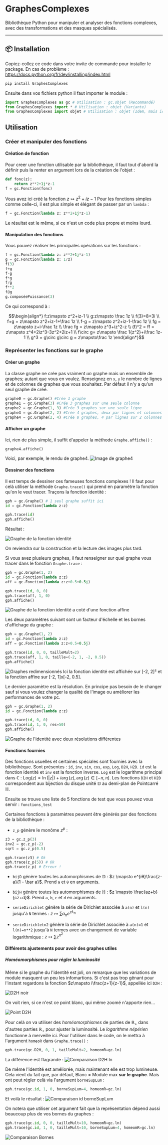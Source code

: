 # GraphesComplexes

Bibliothèque Python pour manipuler et analyser des fonctions complexes, avec des transformations et des masques spécialisés.

---

## 📦 Installation

Copiez-collez ce code dans votre invite de commande pour installer le package. En cas de problème : https://docs.python.org/fr/dev/installing/index.html

```bash
pip install GraphesComplexes
```

Ensuite dans vos fichiers python il faut importer le module :
```python
import GraphesComplexes as gc # Utilisation : gc.objet (Recommandé)
from GraphesComplexes import * # Utilisation : objet (Variante)
from GraphesComplexes import objet # Utilisation : objet (Idem, mais ici vous ne pouvez utiliser que 'objet')
```

## Utilisation
### Créer et manipuler des fonctions
#### Création de fonction
Pour creer une fonction utilisable par la bibliothèque, il faut tout d'abord la définir puis la renter en argument lors de la création de l'objet :
```python
def fonc(z):
    return z**2+1j*z-1
f = gc.Fonction(fonc)
```
Vous avez ici créé la fonction $z\mapsto z^2+iz-1$
Pour les fonctions simples comme celle-ci, il est plus simple et élégant de passer par un ```lambda``` :
```python
f = gc.Fonction(lambda z: z**2+1j*z-1)
```
Le résultat est le même, si ce n'est un code plus propre et moins lourd.
#### Manipulation des fonctions
Vous pouvez réaliser les principales opérations sur les fonctions :
```python
f = gc.Fonction(lambda z: z**2+1j*z-1)
g = gc.Fonction(lambda z: 1/z)
f(3)
f+g
f-g
f*g
f/g
f**2
f@g
g.composéePuissance(3)
```
Ce qui correspond à :
```math
\begin{align*}
f:z\mapsto z^2+iz-1 \\
g:z\mapsto \frac 1z \\
f(3)=8+3i \\
f+g = z\mapsto z^2+iz-1+\frac 1z \\
f-g = z\mapsto z^2+iz-1-\frac 1z \\
fg = z\mapsto z+i-\frac 1z \\
\frac fg = z\mapsto z^3+iz^2-z \\
(f)^2 = ff = z\mapsto z^4+2iz^3-3z^2+2iz+1 \\
f\circ g= z\mapsto \frac 1{z^2}+i\frac 1z-1 \\
g^3 = g\circ g\circ g = z\mapsto\frac 1z
\end{align*}
```

### Représenter les fonctions sur le graphe
#### Créer un graphe
La classe graphe ne crée pas vraiment *un* graphe mais un ensemble de graphes; autant que vous en voulez. Renseignez en ```x```, ```y``` le nombre de lignes et de colonnes de graphes que vous souhaitez. Par défaut il n'y a qu'un seul graphe de créé.
```python
graphe0 = gc.Graphe() #Crée 1 graphe
graphe1 = gc.Graphe(3) #Crée 3 graphes sur une seule colonne
graphe2 = gc.Graphe(1, 3) #Crée 3 graphes sur une seule ligne
graphe3 = gc.Graphe(2, 2) #Crée 4 graphes, deux par lignes et colonnes
graphe4 = gc.Graphe(2, 4) #Crée 8 graphes, 4 par lignes sur 2 colonnes
```
#### Afficher un graphe
Ici, rien de plus simple, il suffit d'appeler la méthode ```Graphe.affiche()``` :
```python
graphe4.affiche()
```
Voici, par exemple, le rendu de graphe4.
![Image de graphe4](readme_files/graphe4.png)

#### Dessiner des fonctions
Il est temps de dessiner ces fameuses fonctions complexes ! Il faut pour celà utiliser la méthode ```Graphe.trace()``` qui prend en paramètre la fonction qu'on le veut tracer.
Traçons la fonction identité :
```python
gph = gc.Graphe() # 1 seul graphe suffit ici
id = gc.Fonction(lambda z:z)

gph.trace(id)
gph.affiche()
```
Résultat :

![Graphe de la fonction identité](readme_files/graphe_id.png)

On reviendra sur la construction et la lecture des images plus tard.

Si vous avez plusieurs graphes, il faut renseigner sur quel graphe vous tracer dans le fonction ```Graphe.trace``` :
```python
gph = gc.Graphe(1, 2)
id = gc.Fonction(lambda z:z)
aff = gc.Fonction(lambda z:z+0.5+0.5j)

gph.trace(id, 0, 0)
gph.trace(aff, 1, 0)
gph.affiche()
```
![Graphe de la fonction identité a coté d'une fonction affine](readme_files/id&aff.png)

Les deux paramètres suivant sont un facteur d'échelle et les bornes d'affichage du graphe :
```python
gph = gc.Graphe(1, 2)
id = gc.Fonction(lambda z:z)
aff = gc.Fonction(lambda z:z+0.5+0.5j)

gph.trace(id, 0, 0, tailleMult=2)
gph.trace(aff, 1, 0, taille=(-2, 1, -2, 0.5))
gph.affiche()
```
![Graphes redimensionnés](readme_files/tailleGraphe.png)
Ici la fonction identité est affichée sur [-2, 2]² et la fonction affine sur [-2, 1]x[-2, 0.5].

Le dernier paramètre est la résolution. En principe pas besoin de le changer sauf si vous voulez changer la qualité de l'image ou améliorer les performances de votre pc.
```python
gph = gc.Graphe(1, 2)
id = gc.Fonction(lambda z:z)

gph.trace(id, 0, 0)
gph.trace(id, 1, 0, res=50)
gph.affiche()
```

![Graphe de l'identité avec deux résolutions différentes](readme_files/res.png)

#### Fonctions fournies
Des fonctions usuelles et certaines spéciales sont fournies avec la bibliothèque.
Sont présentes : ```id```, ```inv```, ```sin```, ```cos```, ```exp```, ```Log```, ```D2H```, ```H2D```.
```id``` est la fonction identité et ```inv``` est la fonction inverse.
```Log``` est le logarithme principal dans $\mathbb C$ : $\text{Log}(z) = \ln(|z|)+i\arg(z), \arg(z)\in[-\pi, \pi)$.
Les fonctions ```D2H``` et ```H2D``` correspondent aux bijection du disque unité $\mathbb D$ au demi-plan de Pointcarré $\mathbb H$.

Ensuite se trouve une liste de 5 fonctions de test que vous pouvez vous servir : ```fonctions_test```

Certaines fonctions à paramètres peuvent être générés par des fonctions de la bibliothèque :
- ```z_p``` génère le monôme $z^p$ :
```python
z3 = gc.z_p(3)
inv2 = gc.z_p(-2)
sqrt = gc.z_p(0.5)

gph.trace(z3) # Ok
gph.trace(z_p(5)) # Ok
gph.trace(z_p) # Erreur !
```

- ```bijD``` génère toutes les automorphismes de $\mathbb D$ : $z \mapsto e^{iθ}\frac{z-a}{1 - \bar a}$. Prend ```a``` et ```θ``` en arguments.

- ```bijH``` génère toutes les automorphismes de $\mathbb H$ : $z \mapsto \frac{az+b}{cz+d}$. Prend ```a```, ```b```, ```c``` et ```d``` en arguments.

- ```serieDirichlet``` génère la série de Dirichlet associée à ```a(n)``` et ```l(n)``` jusqu'à ```N``` termes : $z\mapsto \sum a_ne^{z\lambda_n}$

- ```serieDirichletn2``` génère la série de Dirichlet associée à ```a(n)=1``` et ```l(n)=n**2``` jusqu'à ```N``` termes avec un changement de variable logarithmique : $z\mapsto \sum z^{n^2}$

#### Différents ajustements pour avoir des graphes utiles
##### Homéomorphismes pour régler la luminosité
Même si le graphe du l'identité est joli, on remarque que les variations de module masquent un peu les infomartions. Si c'est pas trop gênant pour l'instant regardons la fonction $z\mapsto i\frac{z+1}{z-1}$, appellée ici ```D2H``` :

![D2H noir](image.png)

On voit rien, si ce n'est ce point blanc, qui même zoomé n'apporte rien...

![Point D2H](image-1.png)

Pour celà on va utiliser des *homéomorphismes* de parties de $\mathbb R_+$ dans d'autres parties $\mathbb R_+$ pour ajuster la luminosité.
Le *logarithme népérien* fonctionne à merveille ici. Pour l'utiliser dans le code, on le mettra à l'argument ```homeoR``` dans ```Graphe.trace()``` :
```python
gph.trace(gc.D2H, 0, 1, tailleMult=2, homeomR=gc.ln)
```
La différence est flagrande :
![Comparaison D2H ln](image-2.png)

De même l'identité est améliorée, mais maintenant elle est trop lumineuse. Cela vient du fait que, par défaut, Blanc = Module max **sur le graphe**. Mais ont peut régler celà via l'argument ```borneSupLum``` :
```python
gph.trace(gc.id, 1, 0, borneSupLum=4, homeomR=gc.ln)
```

Et voilà le résultat :
![Comparaison id borneSupLum](image-3.png)

On notera que utiliser cet argument fait que la représentation dépend aussi beaucoup plus de vos bornes du graphes :
```python
gph.trace(gc.id, 0, 0, tailleMult=10, homeomR=gc.ln)
gph.trace(gc.id, 1, 0, tailleMult=10, borneSupLum=4, homeomR=gc.ln)
```

![Comparaison Bornes](image-4.png)